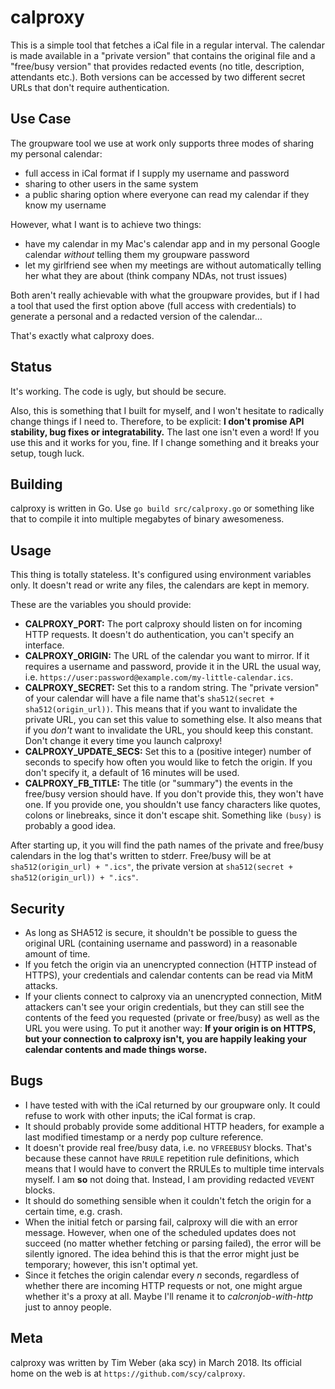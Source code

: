 # calproxy

This is a simple tool that fetches a iCal file in a regular interval. 
The calendar is made available in a "private version" that contains the original file and a "free/busy version" that provides redacted events (no title, description, attendants etc.). 
Both versions can be accessed by two different secret URLs that don't require authentication.

## Use Case

The groupware tool we use at work only supports three modes of sharing my personal calendar:

* full access in iCal format if I supply my username and password
* sharing to other users in the same system
* a public sharing option where everyone can read my calendar if they know my username

However, what I want is to achieve two things:

* have my calendar in my Mac's calendar app and in my personal Google calendar _without_ telling them my groupware password
* let my girlfriend see when my meetings are without automatically telling her what they are about (think company NDAs, not trust issues)

Both aren't really achievable with what the groupware provides, but if I had a tool that used the first option above (full access with credentials) to generate a personal and a redacted version of the calendar…

That's exactly what calproxy does.

## Status

It's working. 
The code is ugly, but should be secure.

Also, this is something that I built for myself, and I won't hesitate to radically change things if I need to. 
Therefore, to be explicit: 
**I don't promise API stability, bug fixes or integratability.** 
The last one isn't even a word! 
If you use this and it works for you, fine. 
If I change something and it breaks your setup, tough luck.

## Building

calproxy is written in Go. 
Use `go build src/calproxy.go` or something like that to compile it into multiple megabytes of binary awesomeness.

## Usage

This thing is totally stateless. 
It's configured using environment variables only. 
It doesn't read or write any files, the calendars are kept in memory.

These are the variables you should provide:

* **CALPROXY_PORT:** 
  The port calproxy should listen on for incoming HTTP requests. 
  It doesn't do authentication, you can't specify an interface.
* **CALPROXY_ORIGIN:** 
  The URL of the calendar you want to mirror. 
  If it requires a username and password, provide it in the URL the usual way, i.e. `https://user:password@example.com/my-little-calendar.ics`.
* **CALPROXY_SECRET:** 
  Set this to a random string. 
  The "private version" of your calendar will have a file name that's `sha512(secret + sha512(origin_url))`. 
  This means that if you want to invalidate the private URL, you can set this value to something else. 
  It also means that if you _don't_ want to invalidate the URL, you should keep this constant. 
  Don't change it every time you launch calproxy!
* **CALPROXY_UPDATE_SECS:** 
  Set this to a (positive integer) number of seconds to specify how often you would like to fetch the origin. 
  If you don't specify it, a default of 16 minutes will be used.
* **CALPROXY_FB_TITLE:** 
  The title (or "summary") the events in the free/busy version should have. 
  If you don't provide this, they won't have one. 
  If you provide one, you shouldn't use fancy characters like quotes, colons or linebreaks, since it don't escape shit. 
  Something like `(busy)` is probably a good idea.

After starting up, it you will find the path names of the private and free/busy calendars in the log that's written to stderr. 
Free/busy will be at `sha512(origin_url) + ".ics"`, the private version at `sha512(secret + sha512(origin_url)) + ".ics"`.

## Security

* As long as SHA512 is secure, it shouldn't be possible to guess the original URL (containing username and password) in a reasonable amount of time.
* If you fetch the origin via an unencrypted connection (HTTP instead of HTTPS), your credentials and calendar contents can be read via MitM attacks.
* If your clients connect to calproxy via an unencrypted connection, MitM attackers can't see your origin credentials, but they can still see the contents of the feed you requested (private or free/busy) as well as the URL you were using. 
  To put it another way: 
  **If your origin is on HTTPS, but your connection to calproxy isn't, you are happily leaking your calendar contents and made things worse.**

## Bugs

* I have tested with with the iCal returned by our groupware only. 
  It could refuse to work with other inputs; the iCal format is crap.
* It should probably provide some additional HTTP headers, for example a last modified timestamp or a nerdy pop culture reference.
* It doesn't provide real free/busy data, i.e. no `VFREEBUSY` blocks. 
  That's because these cannot have `RRULE` repetition rule definitions, which means that I would have to convert the RRULEs to multiple time intervals myself. 
  I am **so** not doing that. 
  Instead, I am providing redacted `VEVENT` blocks.
* It should do something sensible when it couldn't fetch the origin for a certain time, e.g. crash.
* When the initial fetch or parsing fail, calproxy will die with an error message. 
  However, when one of the scheduled updates does not succeed (no matter whether fetching or parsing failed), the error will be silently ignored. 
  The idea behind this is that the error might just be temporary; however, this isn't optimal yet. 
* Since it fetches the origin calendar every _n_ seconds, regardless of whether there are incoming HTTP requests or not, one might argue whether it's a proxy at all. 
  Maybe I'll rename it to _calcronjob-with-http_ just to annoy people.

## Meta

calproxy was written by Tim Weber (aka scy) in March 2018. 
Its official home on the web is at `https://github.com/scy/calproxy`.
